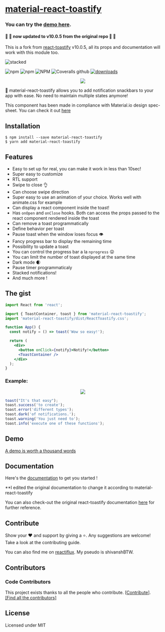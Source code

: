 # [material-react-toastify](https://www.npmjs.com/package/material-react-toastify)

### You can try the [demo here](https://material-react-toastify.surge.sh).

<h4>🎉 🎉 now updated to v10.0.5 from the original repo 🎉 🎉</h5>

This is a fork from [react-toastify](https://www.npmjs.com/package/react-toastify) v10.0.5, all its props and documentation will work with this module too.

<!--![Financial Contributors on Open Collective](https://opencollective.com/react-toastify/all/badge.svg?label=financial+contributors)](https://opencollective.com/react-toastify)-->
<!--![material-react-toastify CI](https://github.com/shivanshBTW/material-react-toastify/workflows/React-toastify%20CI/badge.svg)--->
![stacked](https://github.com/fkhadra/react-toastify/assets/5574267/975c7c01-b95e-43cf-9100-256fa8ef2760)


![npm](https://img.shields.io/npm/dm/material-react-toastify.svg?label=downloads&style=for-the-badge)
![npm](https://img.shields.io/npm/v/material-react-toastify.svg?style=for-the-badge)
![NPM](https://img.shields.io/npm/l/material-react-toastify.svg?label=license&style=for-the-badge)
![Coveralls github](https://img.shields.io/coveralls/github/shivanshBTW/material-react-toastify?label=coverage&style=for-the-badge)
[![downloads](https://img.shields.io/npm/dt/material-react-toastify.svg?style=for-the-badge&label=overall%20downloads)](https://www.npmjs.com/package/material-react-toastify)

<!--![React toastify](https://user-images.githubusercontent.com/5574267/35336500-e58f35b6-0118-11e8-800b-2da6594fc700.gif "React toastify")--->

<div style="text-align:center; margin-bottom:10px; max-height:100px">
  <img 
    src="https://user-images.githubusercontent.com/35040146/100596753-851b5e00-3322-11eb-9073-1a50e5adcb53.png"
  />
</div>

🎉 material-react-toastify allows you to add notification snackbars to your app with ease. No need to maintain multiple states anymore!

This component has been made in compliance with Material.io design spec-sheet. You can check it out [here](https://material.io/components/snackbars/)

## Installation

```
$ npm install --save material-react-toastify
$ yarn add material-react-toastify
```

## Features

- Easy to set up for real, you can make it work in less than 10sec!
- Super easy to customize
- RTL support
- Swipe to close 👌
- Can choose swipe direction
- Super easy to use an animation of your choice. Works well with animate.css for example
- Can display a react component inside the toast!
- Has ```onOpen``` and ```onClose``` hooks. Both can access the props passed to the react component rendered inside the toast
- Can remove a toast programmatically
- Define behavior per toast
- Pause toast when the window loses focus 👁
- Fancy progress bar to display the remaining time
- Possibility to update a toast
- You can control the progress bar a la `nprogress` 😲
- You can limit the number of toast displayed at the same time
- Dark mode 🌒
- Pause timer programmaticaly 
- Stacked notifications!
- And much more !

## The gist

```jsx
import React from 'react';

import { ToastContainer, toast } from 'material-react-toastify';
import 'material-react-toastify/dist/ReactToastify.css';

function App() {
  const notify = () => toast('Wow so easy!');

  return (
    <div>
      <button onClick={notify}>Notify!</button>
      <ToastContainer />
    </div>
  );
}
```

### Example:

<div style="text-align:center; margin-bottom:10px; max-height:100px">
  <img 
    src="https://user-images.githubusercontent.com/35040146/100720655-54036200-33e4-11eb-9b08-357077675ff2.png"
  />
</div>

```js
toast("It's that easy");
toast.success('to create');
toast.error('different types');
toast.dark('of notifications.');
toast.warning('You just need to');
toast.info('execute one of these functions');
```

## Demo

[A demo is worth a thousand words](https://material-react-toastify.surge.sh)

## Documentation

Here's the [documentation](https://material-react-toastify.netlify.app/introduction) to get you started !

\*\*I edited the original documentation to change it according to material-react-toastify

You can also check-out the original react-toastify documentation [here](https://shivanshBTW.github.io/react-toastify/introduction) for further reference.

## Contribute

Show your ❤️ and support by giving a ⭐. Any suggestions are welcome! Take a look at the contributing guide.

You can also find me on [reactiflux](https://www.reactiflux.com/). My pseudo is shivanshBTW.

## Contributors

### Code Contributors

This project exists thanks to all the people who contribute. [[Contribute](CONTRIBUTING.md)].
<a href="https://github.com/shivanshBTW/material-react-toastify/graphs/contributors">
    [Find all the contributors]
    <!-- <img src="https://opencollective.com/react-toastify/contributors.svg?width=890&button=false" /> -->
</a>

<!--### Financial Contributors

Become a financial contributor and help us sustain our community. [[Contribute](https://opencollective.com/react-toastify/contribute)]

#### Individuals

<a href="https://opencollective.com/react-toastify"><img src="https://opencollective.com/react-toastify/individuals.svg?width=890"></a>

#### Organizations

Support this project with your organization. Your logo will show up here with a link to your website. [[Contribute](https://opencollective.com/react-toastify/contribute)]

<a href="https://opencollective.com/react-toastify/organization/0/website"><img src="https://opencollective.com/react-toastify/organization/0/avatar.svg"></a>
<a href="https://opencollective.com/react-toastify/organization/1/website"><img src="https://opencollective.com/react-toastify/organization/1/avatar.svg"></a>
<a href="https://opencollective.com/react-toastify/organization/2/website"><img src="https://opencollective.com/react-toastify/organization/2/avatar.svg"></a>
<a href="https://opencollective.com/react-toastify/organization/3/website"><img src="https://opencollective.com/react-toastify/organization/3/avatar.svg"></a>
<a href="https://opencollective.com/react-toastify/organization/4/website"><img src="https://opencollective.com/react-toastify/organization/4/avatar.svg"></a>
<a href="https://opencollective.com/react-toastify/organization/5/website"><img src="https://opencollective.com/react-toastify/organization/5/avatar.svg"></a>
<a href="https://opencollective.com/react-toastify/organization/6/website"><img src="https://opencollective.com/react-toastify/organization/6/avatar.svg"></a>
<a href="https://opencollective.com/react-toastify/organization/7/website"><img src="https://opencollective.com/react-toastify/organization/7/avatar.svg"></a>
<a href="https://opencollective.com/react-toastify/organization/8/website"><img src="https://opencollective.com/react-toastify/organization/8/avatar.svg"></a>
<a href="https://opencollective.com/react-toastify/organization/9/website"><img src="https://opencollective.com/react-toastify/organization/9/avatar.svg"></a>

## Release Notes

You can find the release note for the latest release [here](https://github.com/shivanshBTW/material-react-toastify/releases/latest)

You can browse them all [here](https://github.com/shivanshBTW/material-react-toastify/releases)
-->

## License

Licensed under MIT
